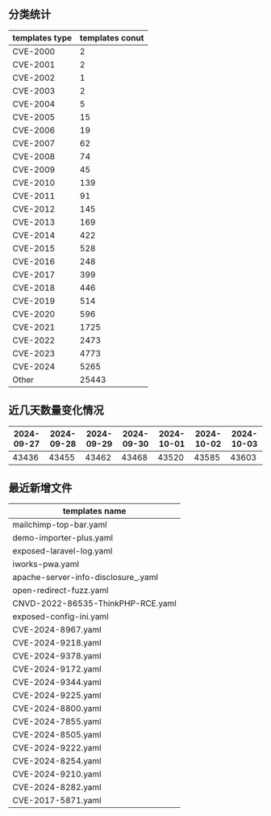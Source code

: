 ## 分类统计
| templates type | templates conut | 
| --- | --- |
| CVE-2000 | 2 |
| CVE-2001 | 2 |
| CVE-2002 | 1 |
| CVE-2003 | 2 |
| CVE-2004 | 5 |
| CVE-2005 | 15 |
| CVE-2006 | 19 |
| CVE-2007 | 62 |
| CVE-2008 | 74 |
| CVE-2009 | 45 |
| CVE-2010 | 139 |
| CVE-2011 | 91 |
| CVE-2012 | 145 |
| CVE-2013 | 169 |
| CVE-2014 | 422 |
| CVE-2015 | 528 |
| CVE-2016 | 248 |
| CVE-2017 | 399 |
| CVE-2018 | 446 |
| CVE-2019 | 514 |
| CVE-2020 | 596 |
| CVE-2021 | 1725 |
| CVE-2022 | 2473 |
| CVE-2023 | 4773 |
| CVE-2024 | 5265 |
| Other | 25443 |
## 近几天数量变化情况
|2024-09-27 | 2024-09-28 | 2024-09-29 | 2024-09-30 | 2024-10-01 | 2024-10-02 | 2024-10-03|
|--- | ------ | ------ | ------ | ------ | ------ | ---|
|43436 | 43455 | 43462 | 43468 | 43520 | 43585 | 43603|
## 最近新增文件
| templates name | 
| --- |
| mailchimp-top-bar.yaml |
| demo-importer-plus.yaml |
| exposed-laravel-log.yaml |
| iworks-pwa.yaml |
| apache-server-info-disclosure_.yaml |
| open-redirect-fuzz.yaml |
| CNVD-2022-86535-ThinkPHP-RCE.yaml |
| exposed-config-ini.yaml |
| CVE-2024-8967.yaml |
| CVE-2024-9218.yaml |
| CVE-2024-9378.yaml |
| CVE-2024-9172.yaml |
| CVE-2024-9344.yaml |
| CVE-2024-9225.yaml |
| CVE-2024-8800.yaml |
| CVE-2024-7855.yaml |
| CVE-2024-8505.yaml |
| CVE-2024-9222.yaml |
| CVE-2024-8254.yaml |
| CVE-2024-9210.yaml |
| CVE-2024-8282.yaml |
| CVE-2017-5871.yaml |
